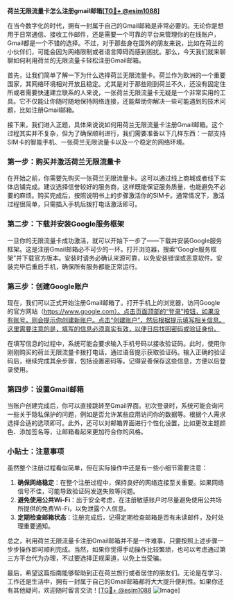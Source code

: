 **荷兰无限流量卡怎么注册gmail邮箱[[TG💪+ @esim1088](https://t.me/s/esim1088)]**

在当今数字化的时代，拥有一封属于自己的Gmail邮箱是非常必要的。无论你是想用于日常通信、接收工作邮件，还是需要一个可靠的平台来管理你的在线账户，Gmail都是一个不错的选择。不过，对于那些身在国外的朋友来说，比如在荷兰的小伙伴们，可能会因为网络限制或者语言障碍而感到困扰。那么，今天我们就来聊聊如何利用荷兰的无限流量卡轻松注册Gmail邮箱。

首先，让我们简单了解一下为什么选择荷兰无限流量卡。荷兰作为欧洲的一个重要国家，其网络环境相对开放且稳定。尤其是对于那些刚到荷兰不久，还没有固定住所或者需要快速建立联系的人来说，一张荷兰无限流量卡无疑是一个非常实用的工具。它不仅能让你随时随地保持网络连接，还能帮助你解决一些可能遇到的技术问题，比如注册Gmail邮箱。

接下来，我们进入正题，具体来说说如何用荷兰无限流量卡注册Gmail邮箱。这个过程其实并不复杂，但为了确保顺利进行，我们需要准备以下几样东西：一部支持SIM卡的智能手机、一张荷兰无限流量卡以及一个稳定的网络环境。

### 第一步：购买并激活荷兰无限流量卡

在开始之前，你需要先购买一张荷兰无限流量卡。这可以通过线上商城或者线下实体店铺完成。建议选择信誉较好的服务商，这样既能保证服务质量，也能避免不必要的麻烦。购买完成后，按照说明书上的步骤激活你的SIM卡。通常情况下，激活过程很简单，只需插入手机后拨打电话激活即可。

### 第二步：下载并安装Google服务框架

一旦你的无限流量卡成功激活，就可以开始下一步了——下载并安装Google服务框架。这是注册Gmail邮箱必不可少的一环。打开浏览器，搜索“Google服务框架”并下载官方版本。安装时请务必确认来源可靠，以免安装错误或恶意软件。安装完毕后重启手机，确保所有服务都能正常运行。

### 第三步：创建Google账户

现在，我们可以正式开始注册Gmail邮箱了。打开手机上的浏览器，访问Google的官方网站（https://www.google.com）。点击页面顶部的“登录”按钮，如果没有账号，则会提示你创建新账户。点击“创建账户”，然后根据提示填写相关信息。这里需要注意的是，填写的信息必须真实有效，以便日后找回密码或验证身份。

在填写信息的过程中，系统可能会要求输入手机号码以接收验证码。此时，使用你刚刚购买的荷兰无限流量卡拨打电话，通过语音提示获取验证码。输入正确的验证码后，继续完成其余步骤，包括设置密码等。记得妥善保存这些信息，方便以后登录使用。

### 第四步：设置Gmail邮箱

当账户创建完成后，你可以直接跳转至Gmail界面。初次登录时，系统可能会询问一些关于隐私保护的问题，例如是否允许某些应用访问你的数据等。根据个人需求选择合适的选项即可。此外，还可以对邮箱界面进行个性化设置，比如更改主题颜色、添加签名等，让邮箱看起来更加符合你的风格。

### 小贴士：注意事项

虽然整个注册过程看似简单，但在实际操作中还是有一些小细节需要注意：

1. **确保网络稳定**：在整个注册过程中，保持良好的网络连接至关重要。如果网络信号不佳，可能导致验证码发送失败等问题。
2. **避免使用公共Wi-Fi**：出于安全考虑，在注册敏感账户时尽量避免使用公共场所提供的免费Wi-Fi，以免泄露个人信息。
3. **定期检查邮箱状态**：注册完成后，记得定期检查邮箱是否有未读邮件，及时处理重要通知。

总之，利用荷兰无限流量卡注册Gmail邮箱并不是一件难事，只要按照上述步骤一步步操作即可顺利完成。当然，如果你觉得手动操作比较繁琐，也可以考虑通过第三方平台代为办理，不过要选择正规渠道，以免上当受骗。

最后，希望这篇指南能够帮助到正在荷兰旅行或者居住的朋友们。无论是在学习、工作还是生活中，拥有一封属于自己的Gmail邮箱都将大大提升便利性。如果你还有其他疑问，欢迎随时留言交流！[[TG💪+ @esim1088](https://t.me/s/esim1088) ![Image](https://i.postimg.cc/4NQfJmqS/Snipaste-2025-05-13-00-14-12.png)]